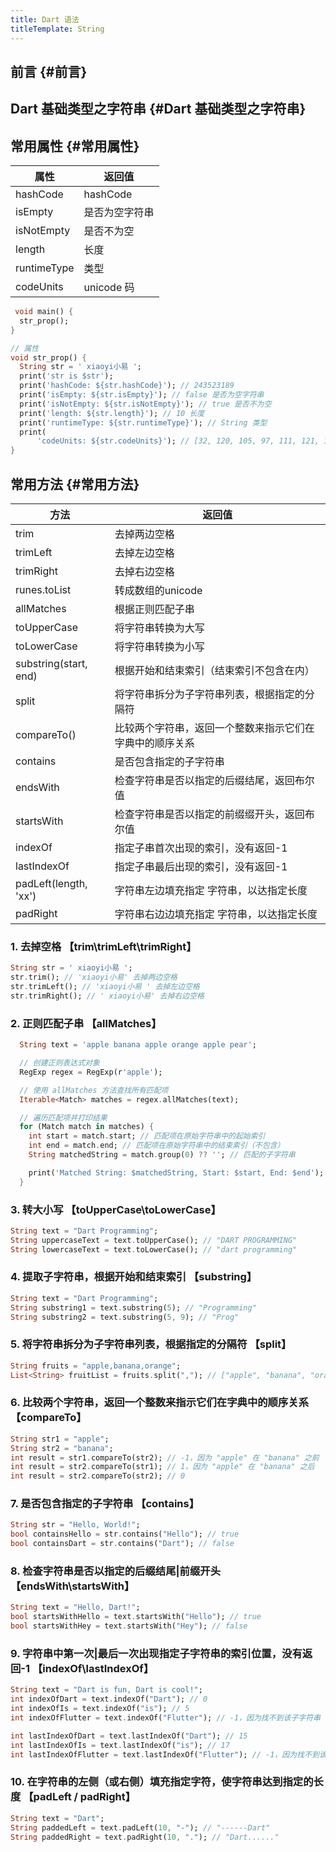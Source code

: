 ```yaml
---
title: Dart 语法
titleTemplate: String
---				
```


## 前言 {#前言}


## Dart 基础类型之字符串 {#Dart 基础类型之字符串}

## 常用属性 {#常用属性}

属性          | 返回值                        |
| ----------- | ---------------------------- |
| hashCode    | hashCode            |
| isEmpty     | 是否为空字符串       |
| isNotEmpty  | 是否不为空           |
| length      | 长度                |
| runtimeType | 类型                |
| codeUnits   | unicode 码          |

```dart
 void main() {
  str_prop();
}

// 属性
void str_prop() {
  String str = ' xiaoyi小易 ';
  print('str is $str');
  print('hashCode: ${str.hashCode}'); // 243523189
  print('isEmpty: ${str.isEmpty}'); // false 是否为空字符串
  print('isNotEmpty: ${str.isNotEmpty}'); // true 是否不为空
  print('length: ${str.length}'); // 10 长度
  print('runtimeType: ${str.runtimeType}'); // String 类型
  print(
      'codeUnits: ${str.codeUnits}'); // [32, 120, 105, 97, 111, 121, 105, 23567, 26131, 32] unicode码
}
```


## 常用方法 {#常用方法}

方法                   | 返回值                |
| -------------------- | ------------------ |
| trim                 | 去掉两边空格                |
| trimLeft             | 去掉左边空格               |
| trimRight            | 去掉右边空格               |
| runes.toList         | 转成数组的unicode              |
| allMatches           | 根据正则匹配子串              |
| toUpperCase          | 将字符串转换为大写              |
| toLowerCase          | 将字符串转换为小写        |
| substring(start, end)| 根据开始和结束索引（结束索引不包含在内）|
| split                | 将字符串拆分为子字符串列表，根据指定的分隔符 |
| compareTo()          | 比较两个字符串，返回一个整数来指示它们在字典中的顺序关系 |
| contains             | 是否包含指定的子字符串           |
| endsWith             | 检查字符串是否以指定的后缀结尾，返回布尔值 |
| startsWith           | 检查字符串是否以指定的前缀缀开头，返回布尔值 |
| indexOf              | 指定子串首次出现的索引，没有返回-1        |
| lastIndexOf          | 指定子串最后出现的索引，没有返回-1        |
| padLeft(length, 'xx')| 字符串左边填充指定 字符串，以达指定长度    |
| padRight             | 字符串右边边填充指定 字符串，以达指定长度  |


### 1.  去掉空格 【trim\trimLeft\trimRight】
 ```dart
String str = ' xiaoyi小易 ';
str.trim(); // 'xiaoyi小易' 去掉两边空格
str.trimLeft(); // 'xiaoyi小易 ' 去掉左边空格
str.trimRight(); // ' xiaoyi小易' 去掉右边空格
 ```
### 2. 正则匹配子串 【allMatches】
```dart
  String text = 'apple banana apple orange apple pear';

  // 创建正则表达式对象
  RegExp regex = RegExp(r'apple');

  // 使用 allMatches 方法查找所有匹配项
  Iterable<Match> matches = regex.allMatches(text);

  // 遍历匹配项并打印结果
  for (Match match in matches) {
    int start = match.start; // 匹配项在原始字符串中的起始索引
    int end = match.end; // 匹配项在原始字符串中的结束索引（不包含）
    String matchedString = match.group(0) ?? ''; // 匹配的子字符串

    print('Matched String: $matchedString, Start: $start, End: $end');
  }
```
### 3. 转大小写 【toUpperCase\toLowerCase】
```dart
String text = "Dart Programming";
String uppercaseText = text.toUpperCase(); // "DART PROGRAMMING"
String lowercaseText = text.toLowerCase(); // "dart programming"

```

### 4.  提取子字符串，根据开始和结束索引 【substring】
```dart
String text = "Dart Programming";
String substring1 = text.substring(5); // "Programming"
String substring2 = text.substring(5, 9); // "Prog"

```

### 5.  将字符串拆分为子字符串列表，根据指定的分隔符 【split】
```dart
String fruits = "apple,banana,orange";
List<String> fruitList = fruits.split(","); // ["apple", "banana", "orange"]

```
### 6. 比较两个字符串，返回一个整数来指示它们在字典中的顺序关系 【compareTo】
```dart
String str1 = "apple";
String str2 = "banana";
int result = str1.compareTo(str2); // -1，因为 "apple" 在 "banana" 之前
int result = str2.compareTo(str1); // 1，因为 "apple" 在 "banana" 之后
int result = str2.compareTo(str2); // 0
```

### 7. 是否包含指定的子字符串 【contains】
```dart
String str = "Hello, World!";
bool containsHello = str.contains("Hello"); // true
bool containsDart = str.contains("Dart"); // false

```

### 8. 检查字符串是否以指定的后缀结尾|前缀开头 【endsWith\startsWith】
```dart
String text = "Hello, Dart!";
bool startsWithHello = text.startsWith("Hello"); // true
bool startsWithHey = text.startsWith("Hey"); // false

```
### 9. 字符串中第一次|最后一次出现指定子字符串的索引位置，没有返回-1 【indexOf\lastIndexOf】
```dart 
String text = "Dart is fun, Dart is cool!";
int indexOfDart = text.indexOf("Dart"); // 0
int indexOfIs = text.indexOf("is"); // 5
int indexOfFlutter = text.indexOf("Flutter"); // -1，因为找不到该子字符串

int lastIndexOfDart = text.lastIndexOf("Dart"); // 15
int lastIndexOfIs = text.lastIndexOf("is"); // 17
int lastIndexOfFlutter = text.lastIndexOf("Flutter"); // -1，因为找不到该子字符串
```
### 10. 在字符串的左侧（或右侧）填充指定字符，使字符串达到指定的长度 【padLeft / padRight】
```dart 
String text = "Dart";
String paddedLeft = text.padLeft(10, "-"); // "------Dart"
String paddedRight = text.padRight(10, "."); // "Dart......"

```